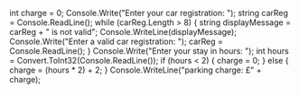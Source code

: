  int charge = 0;
        Console.Write("Enter your car registration: ");
        string carReg = Console.ReadLine();
        while (carReg.Length > 8)
        {
            string displayMessage = carReg + " is not valid"; 
            Console.WriteLine(displayMessage);
            Console.Write("Enter a valid car registration: ");
            carReg = Console.ReadLine();
        }
        Console.Write("Enter your stay in hours: ");
        int hours = Convert.ToInt32(Console.ReadLine());
        if (hours < 2)
        {
            charge = 0;
        }
        else
        {
            charge = (hours * 2) + 2;
        }
        Console.WriteLine("parking charge: £" + charge);
